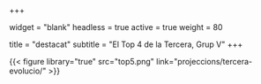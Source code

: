 +++

widget = "blank"
headless = true 
active = true 
weight = 80 

title = "destacat"
subtitle = "El Top 4 de la Tercera, Grup V"
+++

{{< figure library="true" src="top5.png" link="projeccions/tercera-evolucio/" >}}